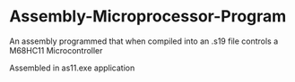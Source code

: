 # Assembly-Microprocessor-Program
An assembly programmed that when compiled into an .s19 file controls a M68HC11 Microcontroller

Assembled in as11.exe application


